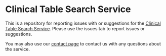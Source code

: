 # Clinical Table Search Service

This is a repository for reporting issues with or suggestions for the [Clinical
Table Search Service](https://clin-table-search.lhc.nlm.nih.gov).  Please use
the issues tab to report issues or suggestions.

You may also use our [contact page](https://lhncbc.nlm.nih.gov/contact-us) to
contact us with any questions about the service.

